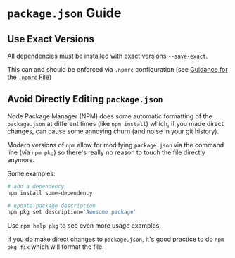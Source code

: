 # `package.json` Guide

## Use Exact Versions

All dependencies must be installed with exact versions `--save-exact`.

This can and should be enforced via `.npmrc` configuration (see [Guidance for the `.npmrc` File](./npmrc-guidance.md))

## Avoid Directly Editing `package.json`

Node Package Manager (NPM) does some automatic formatting of the `package.json` at different times (like `npm install`) which, if you made direct changes, can cause some annoying churn (and noise in your git history).

Modern versions of `npm` allow for modifying `package.json` via the command line (via `npm pkg`) so there's really no reason to touch the file directly anymore.

Some examples:

```bash
# add a dependency
npm install some-dependency

# update package description
npm pkg set description='Awesome package'
```

Use `npm help pkg` to see even more usage examples.

If you do make direct changes to `package.json`, it's good practice to do `npm pkg fix` which will format the file.
